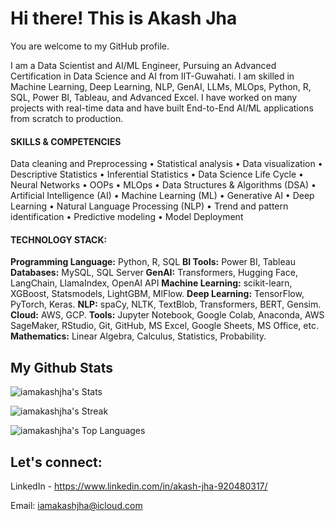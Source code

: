 
# Hi there! This is Akash Jha

You are welcome to my GitHub profile. 

I am a Data Scientist and AI/ML Engineer, Pursuing an Advanced Certification in Data Science and AI from IIT-Guwahati. I am skilled in Machine Learning, Deep Learning, NLP, GenAI, LLMs, MLOps, Python, R, SQL, Power BI, Tableau, and Advanced Excel. I have worked on many projects with real-time data and have built End-to-End AI/ML applications from scratch to production.



#### SKILLS & COMPETENCIES
Data cleaning and Preprocessing
•	Statistical analysis
•	Data visualization
•	Descriptive Statistics
•	Inferential Statistics
•	Data Science Life Cycle
•	Neural Networks
•	OOPs
•	MLOps
•	Data Structures & Algorithms (DSA)
•	Artificial Intelligence (AI)
•	Machine Learning (ML)
•	Generative AI
•	Deep Learning
•	Natural Language Processing (NLP)
•	Trend and pattern identification
•	Predictive modeling
•	Model Deployment 
 


#### TECHNOLOGY STACK:
**Programming Language:** Python, R, SQL 
**BI Tools:** Power BI, Tableau
**Databases:** MySQL, SQL Server
**GenAI:** Transformers, Hugging Face, LangChain, LlamaIndex, OpenAI API
**Machine Learning:** scikit-learn, XGBoost, Statsmodels, LightGBM, MlFlow.
**Deep Learning:** TensorFlow, PyTorch, Keras.
**NLP:** spaCy, NLTK, TextBlob, Transformers, BERT, Gensim.
**Cloud:** AWS, GCP.
**Tools:** Jupyter Notebook, Google Colab, Anaconda, AWS SageMaker, RStudio, Git, GitHub, MS Excel, Google Sheets, MS Office, etc. 
**Mathematics:** Linear Algebra, Calculus, Statistics, Probability.



## My Github Stats

![iamakashjha's Stats](https://github-readme-stats.vercel.app/api?username=iamakashjha&theme=default&show_icons=true&hide_border=true&count_private=true)

![iamakashjha's Streak](https://github-readme-streak-stats.herokuapp.com/?user=iamakashjha&theme=default&hide_border=true)

![iamakashjha's Top Languages](https://github-readme-stats.vercel.app/api/top-langs/?username=iamakashjha&theme=default&show_icons=true&hide_border=true&layout=compact)




## Let's connect:
LinkedIn - https://www.linkedin.com/in/akash-jha-920480317/

Email: iamakashjha@icloud.com

